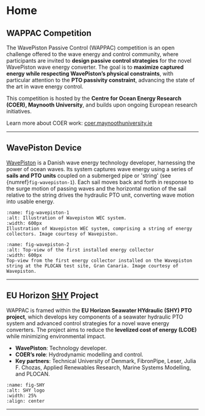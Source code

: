 
# Home

## WAPPAC Competition

The WavePiston Passive Control (WAPPAC) competition is an open challenge offered to the wave energy and control community, where participants are invited to **design passive control strategies** for the novel WavePiston wave energy converter.
The goal is to **maximize captured energy while respecting WavePiston’s physical constraints**, with particular attention to the **PTO passivity constraint**, advancing the state of the art in wave energy control.

This competition is hosted by the **Centre for Ocean Energy Research (COER), Maynooth University**, and builds upon ongoing European research initiatives.

Learn more about COER work: [coer.maynoothuniversity.ie](https://coer.maynoothuniversity.ie/)

---

## WavePiston Device

[WavePiston](https://wavepiston.dk/) is a Danish wave energy technology developer, harnessing the power of ocean waves. Its system captures wave energy using a series of **sails and PTO units** coupled on a submerged pipe or 'string' (see {numref}`fig-wavepiston-1`). Each sail moves back and forth in response to the surge motion of passing waves and the horizontal motion of the sail relative to the string drives the hydraulic PTO unit, converting wave motion into usable energy.

```{figure} _static/figures/WavePiston_device/Wavepiston_system_illustration_3.jpg
:name: fig-wavepiston-1
:alt: Illustration of Wavepiston WEC system.
:width: 600px
Illustration of Wavepiston WEC system, comprising a string of energy collectors. Image courtesy of Wavepiston.
```

```{figure} _static/figures/WavePiston_device/Topview_from_the_first_energy_collector_installed_on_the_Wavepiston_string.jpg
:name: fig-wavepiston-2
:alt: Top-view of the first installed energy collector
:width: 600px
Top-view from the first energy collector installed on the Wavepiston string at the PLOCAN test site, Gran Canaria. Image courtesy of Wavepiston.
```
---

## EU Horizon [SHY](https://shyproject.eu/) Project

WAPPAC is framed within the **EU Horizon Seawater HYdraulic (SHY) PTO project**, which develops key components of a seawater hydraulic PTO system and advanced control strategies for a novel wave energy converters.
The project aims to reduce the **levelized cost of energy (LCOE)** while minimizing environmental impact.

* **WavePiston**: Technology developer.
* **COER’s role**: Hydrodynamic modelling and control.
* **Key partners**: Technical University of Denmark, FibronPipe, Leser, Julia F. Chozas, Applied Renewables Research, Marine Systems Modelling, and PLOCAN.

```{figure} _static/figures/logos/Shy_2.jpg
:name: fig-SHY
:alt: SHY logo
:width: 25%
:align: center
```

---

[//]: # (## Quick Links)

[//]: # ()
[//]: # (* [Competition Overview]&#40;competition_overview.md&#41;)

[//]: # (* [WavePiston Model & Control Problem]&#40;model_control/index.md&#41;)

[//]: # (* [Using the Simulation Platform]&#40;simulation_platform/index.md&#41;)

[//]: # (* [Submission Guidelines]&#40;submission.md&#41;)

[//]: # (* [Resources]&#40;resources.md&#41;)

[//]: # (---)


